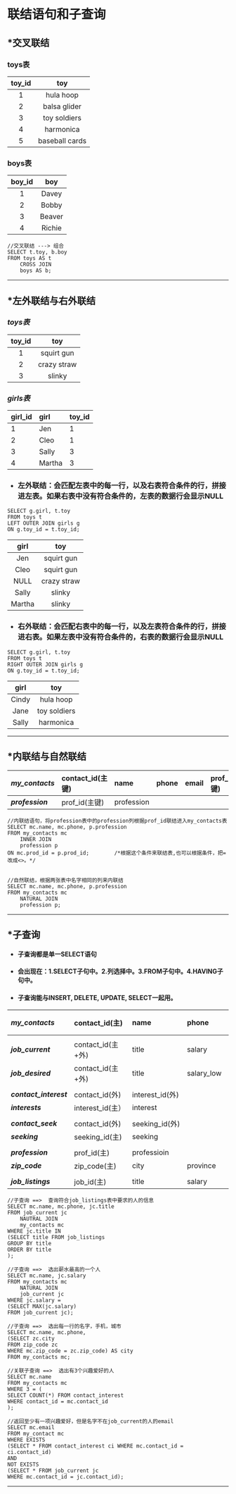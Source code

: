 # 联结语句和子查询

## \*交叉联结

### **toys表**

| toy\_id | toy |
| :---: | :---: |
| 1 | hula hoop |
| 2 | balsa glider |
| 3 | toy soldiers |
| 4 | harmonica |
| 5 | baseball cards |

### boys表

| boy\_id | boy |
| :---: | :---: |
| 1 | Davey |
| 2 | Bobby |
| 3 | Beaver |
| 4 | Richie |

```
//交叉联结 ---> 组合
SELECT t.toy, b.boy
FROM toys AS t
    CROSS JOIN
    boys AS b;
```

---

## \*左外联结与右外联结

### _**toys表**_

| toy\_id | toy |
| :---: | :---: |
| 1 | squirt gun |
| 2 | crazy straw |
| 3 | slinky |

### _**girls表**_

| girl\_id | girl | toy\_id |
| :--- | :--- | :--- |
| 1 | Jen | 1 |
| 2 | Cleo | 1 |
| 3 | Sally | 3 |
| 4 | Martha | 3 |

* ### 左外联结：会匹配左表中的每一行，以及右表符合条件的行，拼接进左表。如果右表中没有符合条件的，左表的数据行会显示NULL

```
SELECT g.girl, t.toy
FROM toys t
LEFT OUTER JOIN girls g
ON g.toy_id = t.toy_id;
```

| girl | toy |
| :---: | :---: |
| Jen | squirt gun |
| Cleo | squirt gun |
| NULL | crazy straw |
| Sally | slinky |
| Martha | slinky |

* ### 右外联结：会匹配右表中的每一行，以及左表符合条件的行，拼接进右表。如果左表中没有符合条件的，右表的数据行会显示NULL

```
SELECT g.girl, t.toy
FROM toys t
RIGHT OUTER JOIN girls g
ON g.toy_id = t.toy_id;
```

| girl | toy |
| :---: | :---: |
| Cindy | hula hoop |
| Jane | toy soldiers |
| Sally | harmonica |



---

## \*内联结与自然联结

| _**my\_contacts**_ | contact\_id\(主键\) | name | phone | email | prof\_id\(外键\) |
| :--- | :--- | :--- | :--- | :--- | :--- |
| _**profession**_ | prof\_id\(主键\) | profession |  |  |  |

```
//内联结语句，将profession表中的profession列根据prof_id联结进入my_contacts表
SELECT mc.name, mc.phone, p.profession
FROM my_contacts mc
    INNER JOIN
    profession p
ON mc.prod_id = p.prod_id;        /*根据这个条件来联结表,也可以根据条件，把=改成<>。*/


//自然联结，根据两张表中名字相同的列来内联结
SELECT mc.name, mc.phone, p.profession
FROM my_contacts mc
    NATURAL JOIN
    profession p;
```

---

## \*子查询

* #### 子查询都是单一SELECT语句
* #### 会出现在：1.SELECT子句中。2.列选择中。3.FROM子句中。4.HAVING子句中。
* #### 子查询能与INSERT, DELETE, UPDATE, SELECT一起用。

| _**my\_contacts**_ | contact\_id\(主\) | name | phone | prod\_id\(外键\) | zip\_code\(外\) |  |
| :--- | :--- | :--- | :--- | :--- | :---: | :---: |
|  |  |  |  |  |  |  |
| _**job\_current**_ | contact\_id\(主+外\) | title | salary | start\_date |  |  |
| _**job\_desired**_ | contact\_id\(主+外\) | title | salary\_low | salary\_high | available | years\_exp |
|  |  |  |  |  |  |  |
| _**contact\_interest**_ | contact\_id\(外\) | interest\_id\(外\) |  |  |  |  |
| _**interests**_ | interest\_id\(主） | interest |  |  |  |  |
|  |  |  |  |  |  |  |
| _**contact\_seek**_ | contact\_id\(外\) | seeking\_id\(外\) |  |  |  |  |
| _**seeking**_ | seeking\_id\(主\) | seeking |  |  |  |  |
|  |  |  |  |  |  |  |
| _**profession**_ | prof\_id\(主\) | professioin |  |  |  |  |
| _**zip\_code**_ | zip\_code\(主\) | city | province |  |  |  |
|  |  |  |  |  |  |  |
| _**job\_listings**_ | job\_id\(主\) | title | salary | zip | description |  |

```
//子查询 ==>  查询符合job_listings表中要求的人的信息
SELECT mc.name, mc.phone, jc.title
FROM job_current jc
    NAUTRAL JOIN 
    my_contacts mc
WHERE jc.title IN 
(SELECT title FROM job_listings
GROUP BY title
ORDER BY title
);

//子查询 ==>  选出薪水最高的一个人
SELECT mc.name, jc.salary
FROM my_contacts mc 
    NATURAL JOIN
    job_current jc
WHERE jc.salary = 
(SELECT MAX(jc.salary)
FROM job_current jc);

//子查询 ==>  选出每一行的名字，手机，城市
SELECT mc.name, mc.phone, 
(SELECT zc.city
FROM zip_code zc
WHERE mc.zip_code = zc.zip_code) AS city
FROM my_contacts mc;

//关联子查询 ==>  选出有3个兴趣爱好的人
SELECT mc.name
FROM my_contacts mc
WHERE 3 = (
SELECT COUNT(*) FROM contact_interest
WHERE contact_id = mc.contact_id
);

//返回至少有一项兴趣爱好，但是名字不在job_current的人的email
SELECT mc.email 
FROM my_contact mc
WHERE EXISTS
(SELECT * FROM contact_interest ci WHERE mc.contact_id = ci.contact_id)
AND
NOT EXISTS
(SELECT * FROM job_current jc
WHERE mc.contact_id = jc.contact_id);
```

---





